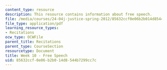 ```yaml
---
content_type: resource
description: This resource contains information about free speech.
file: /media/courses/24-04j-justice-spring-2012/85632ccf0e06b2b014d8544b7299cc7c_MIT24_04JS12_Week10.pdf
file_type: application/pdf
learning_resource_types:
- Recitations
ocw_type: OCWFile
parent_title: Recitations
parent_type: CourseSection
resourcetype: Document
title: Week 10 - Free Speech
uid: 85632ccf-0e06-b2b0-14d8-544b7299cc7c
---
```

